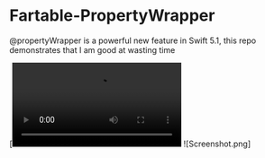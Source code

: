 # Fartable-PropertyWrapper
@propertyWrapper is a powerful new feature in Swift 5.1, this repo demonstrates that I am good at wasting time

[![Watch a demo of this amazing feature here](GasDemo.mov)
![Screenshot.png]
